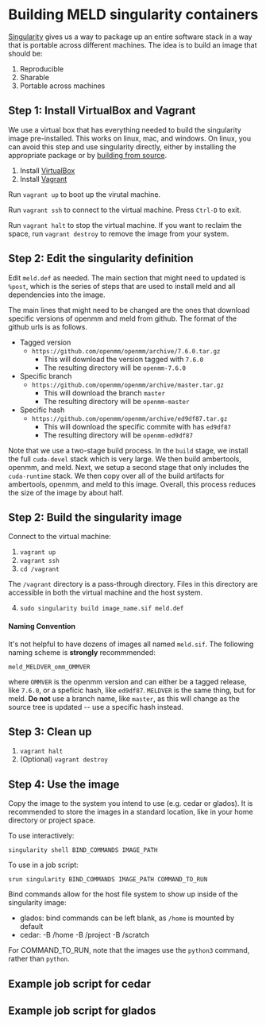 # Building MELD singularity containers

[Singularity](https://sylabs.io) gives us a way to package up an
entire software stack in a way that is portable across different
machines.  The idea is to build an image that should be:

1. Reproducible
2. Sharable
3. Portable across machines


## Step 1: Install VirtualBox and Vagrant

We use a virtual box that has everything needed to build the singularity image
pre-installed. This works on linux, mac, and windows. On linux, you can avoid
this step and use singularity directly, either by installing the appropriate
package or by [building from source](https://sylabs.io/guides/3.5/admin-guide/installation.html).

1. Install [VirtualBox](https://www.virtualbox.org)
2. Install [Vagrant](https://www.virtualbox.org)

Run `vagrant up` to boot up the virutal machine. 

Run `vagrant ssh` to connect to the virtual machine. Press `Ctrl-D` to exit.

Run `vagrant halt` to stop the virtual machine. If you want to reclaim the space,
run `vagrant destroy` to remove the image from your system.

## Step 2: Edit the singularity definition

Edit `meld.def` as needed. The main section that might need to updated is `%post`,
which is the series of steps that are used to install meld and all dependencies
into the image.

The main lines that might need to be changed are the ones that download specific
versions of openmm and meld from github. The format of the github urls is as follows.

- Tagged version
    - `https://github.com/openmm/openmm/archive/7.6.0.tar.gz`
        - This will download the version tagged with `7.6.0`
        - The resulting directory will be `openmm-7.6.0`
- Specific branch
    - `https://github.com/openmm/openmm/archive/master.tar.gz`
        - This will download the branch `master`
        - The resulting directory will be `openmm-master`
- Specific hash
    - `https://github.com/openmm/openmm/archive/ed9df87.tar.gz`
        - This will download the specific commite with has `ed9df87`
        - The resulting directory will be `openmm-ed9df87`

Note that we use a two-stage build process. In the `build` stage, we
install the full `cuda-devel` stack which is very large. We then build
ambertools, openmm, and meld. Next, we setup a second stage that only
includes the `cuda-runtime` stack. We then copy over all of the build
artifacts for ambertools, openmm, and meld to this image. Overall, this
process reduces the size of the image by about half.

## Step 2: Build the singularity image

Connect to the virtual machine:
1. `vagrant up`
2. `vagrant ssh`
3. `cd /vagrant`

The `/vagrant` directory is a pass-through directory. Files in this directory are
accessible in both the virtual machine and the host system.

4. `sudo singularity build image_name.sif meld.def`

#### Naming Convention

It's not helpful to have dozens of images all named `meld.sif`. The following
naming scheme is **strongly** recommmended:

```
meld_MELDVER_omm_OMMVER
```

where `OMMVER` is the openmm version and can either be a tagged release, like
`7.6.0`, or a speficic hash, like `ed9df87`. `MELDVER` is the same thing, but
for meld. **Do not** use a branch name, like `master`, as this will change as
the source tree is updated -- use a specific hash instead.

## Step 3: Clean up
1. `vagrant halt`
2. (Optional) `vagrant destroy`

## Step 4: Use the image

Copy the image to the system you intend to use (e.g. cedar or glados).
It is recommended to store the images in a standard location, like in your
home directory or project space.

To use interactively:

```
singularity shell BIND_COMMANDS IMAGE_PATH
```

To use in a job script:

```
srun singularity BIND_COMMANDS IMAGE_PATH COMMAND_TO_RUN
```

Bind commands allow for the host file system to show up
inside of the singularity image:

- glados: bind commands can be left blank, as `/home` is mounted by default
- cedar: -B /home -B /project -B /scratch

For COMMAND_TO_RUN, note that the images use the `python3` command, rather
than `python`.

## Example job script for cedar

## Example job script for glados